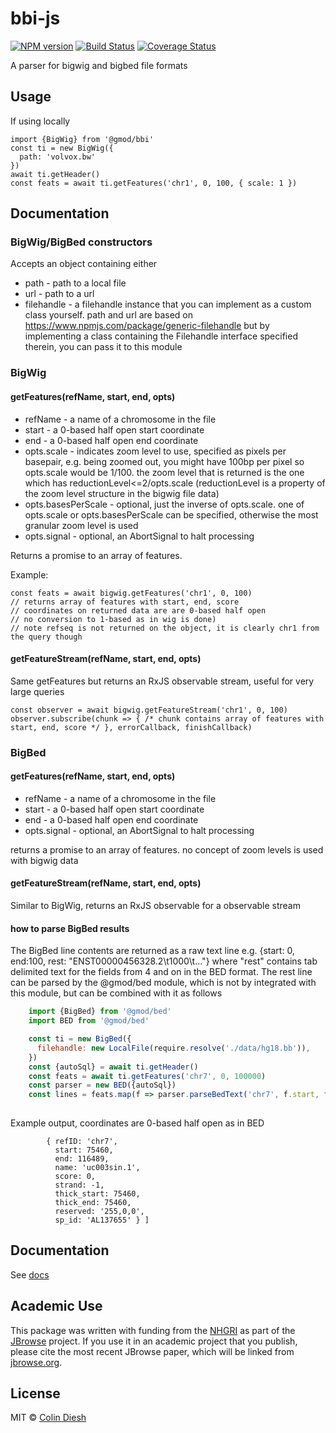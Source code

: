 # bbi-js

[![NPM version](https://img.shields.io/npm/v/@gmod/bbi.svg?style=flat-square)](https://npmjs.org/package/@gmod/bbi)
[![Build Status](https://img.shields.io/travis/GMOD/bbi-js/master.svg?style=flat-square)](https://travis-ci.org/GMOD/bbi-js) [![Coverage Status](https://img.shields.io/codecov/c/github/GMOD/bbi-js/master.svg?style=flat-square)](https://codecov.io/gh/GMOD/bbi-js/branch/master)


A parser for bigwig and bigbed file formats

## Usage

If using locally

    import {BigWig} from '@gmod/bbi'
    const ti = new BigWig({
      path: 'volvox.bw'
    })
    await ti.getHeader()
    const feats = await ti.getFeatures('chr1', 0, 100, { scale: 1 })


## Documentation

### BigWig/BigBed constructors

Accepts an object containing either

* path - path to a local file
* url - path to a url
* filehandle - a filehandle instance that you can implement as a custom class yourself. path and url are based on https://www.npmjs.com/package/generic-filehandle but by implementing a class containing the Filehandle interface specified therein, you can pass it to this module


### BigWig

#### getFeatures(refName, start, end, opts)

* refName - a name of a chromosome in the file
* start - a 0-based half open start coordinate
* end - a 0-based half open end coordinate
* opts.scale - indicates zoom level to use, specified as pixels per basepair, e.g. being zoomed out, you might have 100bp per pixel so opts.scale would be 1/100. the zoom level that is returned is the one which has reductionLevel<=2/opts.scale (reductionLevel is a property of the zoom level structure in the bigwig file data)
* opts.basesPerScale - optional, just the inverse of opts.scale. one of opts.scale or opts.basesPerScale can be specified, otherwise the most granular zoom level is used
* opts.signal - optional, an AbortSignal to halt processing


Returns a promise to an array of features.

Example:

    const feats = await bigwig.getFeatures('chr1', 0, 100)
    // returns array of features with start, end, score
    // coordinates on returned data are are 0-based half open
    // no conversion to 1-based as in wig is done)
    // note refseq is not returned on the object, it is clearly chr1 from the query though
    

#### getFeatureStream(refName, start, end, opts)

Same getFeatures but returns an RxJS observable stream, useful for very large queries

    const observer = await bigwig.getFeatureStream('chr1', 0, 100)
    observer.subscribe(chunk => { /* chunk contains array of features with start, end, score */ }, errorCallback, finishCallback)

### BigBed

#### getFeatures(refName, start, end, opts)

* refName - a name of a chromosome in the file
* start - a 0-based half open start coordinate
* end - a 0-based half open end coordinate
* opts.signal - optional, an AbortSignal to halt processing

returns a promise to an array of features. no concept of zoom levels is used with bigwig data

#### getFeatureStream(refName, start, end, opts)

Similar to BigWig, returns an RxJS observable for a observable stream

#### how to parse BigBed results

The BigBed line contents are returned as a raw text line e.g. {start: 0, end:100, rest: "ENST00000456328.2\t1000\t..."} where "rest" contains tab delimited text for the fields from 4 and on in the BED format.  The rest line can be parsed by the @gmod/bed module, which is not by integrated with this module, but can be combined with it as follows


```js
    import {BigBed} from '@gmod/bed'
    import BED from '@gmod/bed'

    const ti = new BigBed({
      filehandle: new LocalFile(require.resolve('./data/hg18.bb')),
    })
    const {autoSql} = await ti.getHeader()
    const feats = await ti.getFeatures('chr7', 0, 100000)
    const parser = new BED({autoSql})
    const lines = feats.map(f => parser.parseBedText('chr7', f.start, f.end, f.rest, 3)) // 3 indicates skipping first 3 columns of the autoSql since these are provided by BigBed
    
```

Example output, coordinates are 0-based half open as in BED

```
        { refID: 'chr7',
          start: 75460,
          end: 116489,
          name: 'uc003sin.1',
          score: 0,
          strand: -1,
          thick_start: 75460,
          thick_end: 75460,
          reserved: '255,0,0',
          sp_id: 'AL137655' } ]
```

## Documentation

See [docs](docs/README.md)

## Academic Use

This package was written with funding from the [NHGRI](http://genome.gov) as part of the [JBrowse](http://jbrowse.org) project. If you use it in an academic project that you publish, please cite the most recent JBrowse paper, which will be linked from [jbrowse.org](http://jbrowse.org).

## License

MIT © [Colin Diesh](https://github.com/cmdcolin)

